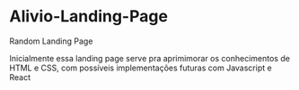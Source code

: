 # Alivio-Landing-Page
Random Landing Page


Inicialmente essa landing page serve pra aprimimorar os conhecimentos de HTML e CSS, com possíveis implementações futuras com Javascript e React
